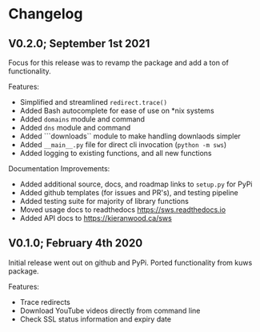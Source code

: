 # Changelog

## V0.2.0; September 1st 2021

Focus for this release was to revamp the package and add a ton of functionality.

Features:

- Simplified and streamlined `redirect.trace()`
- Added Bash autocomplete for ease of use on *nix systems
- Added ```domains``` module and command
- Added ```dns``` module and command
- Added ```downloads`` module to make handling downlaods simpler
- Added `__main__.py` file for direct cli invocation (`python -m sws`)
- Added logging to existing functions, and all new functions

Documentation Improvements:
- Added additional source, docs, and roadmap links to ```setup.py``` for PyPi
- Added github templates (for issues and PR's), and testing pipeline
- Added testing suite for majority of library functions
- Moved usage docs to readthedocs https://sws.readthedocs.io
- Added API docs to https://kieranwood.ca/sws

## V0.1.0; February 4th 2020

Initial release went out on github and PyPi. Ported functionality from kuws package.

Features:

- Trace redirects
- Download YouTube videos directly from command line
- Check SSL status information and expiry date
